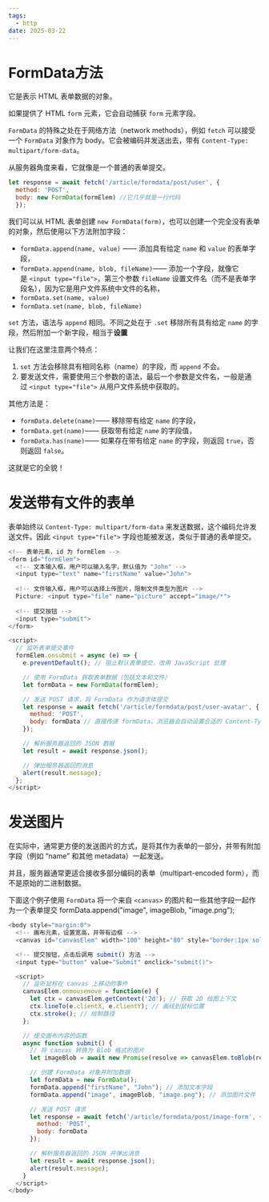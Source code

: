 ```yaml
---
tags:
  - http
date: 2025-03-22
---
```

# FormData方法

它是表示 HTML 表单数据的对象。

如果提供了 HTML `form` 元素，它会自动捕获 `form` 元素字段。

`FormData` 的特殊之处在于网络方法（network methods），例如 `fetch` 可以接受一个 `FormData` 对象作为 body。它会被编码并发送出去，带有 `Content-Type: multipart/form-data`。

从服务器角度来看，它就像是一个普通的表单提交。

```js
let response = await fetch('/article/formdata/post/user', { 
  method: 'POST', 
  body: new FormData(formElem) //它几乎就是一行代码
  });
```

我们可以从 HTML 表单创建 `new FormData(form)`，也可以创建一个完全没有表单的对象，然后使用以下方法附加字段：

- `formData.append(name, value)` —— 添加具有给定 `name` 和 `value` 的表单字段，
- `formData.append(name, blob, fileName)`—— 添加一个字段，就像它是 `<input type="file">`，第三个参数 `fileName` 设置文件名（而不是表单字段名），因为它是用户文件系统中文件的名称，
- `formData.set(name, value)`
- `formData.set(name, blob, fileName)`

`set` 方法，语法与 `append` 相同。不同之处在于 `.set` 移除所有具有给定 `name` 的字段，然后附加一个新字段，相当于**设置**

让我们在这里注意两个特点：

1. `set` 方法会移除具有相同名称（name）的字段，而 `append` 不会。
2. 要发送文件，需要使用三个参数的语法，最后一个参数是文件名，一般是通过 `<input type="file">` 从用户文件系统中获取的。

其他方法是：

- `formData.delete(name)`—— 移除带有给定 `name` 的字段，
- `formData.get(name)`—— 获取带有给定 `name` 的字段值，
- `formData.has(name)`—— 如果存在带有给定 `name` 的字段，则返回 `true`，否则返回 `false`。

这就是它的全貌！


# 发送带有文件的表单

表单始终以 `Content-Type: multipart/form-data` 来发送数据，这个编码允许发送文件。因此 `<input type="file">` 字段也能被发送，类似于普通的表单提交。

```js
<!-- 表单元素，id 为 formElem -->
<form id="formElem">
  <!-- 文本输入框，用户可以输入名字，默认值为 "John" -->
  <input type="text" name="firstName" value="John">
  
  <!-- 文件输入框，用户可以选择上传图片，限制文件类型为图片 -->
  Picture: <input type="file" name="picture" accept="image/*">
  
  <!-- 提交按钮 -->
  <input type="submit">
</form>

<script>
  // 监听表单提交事件
  formElem.onsubmit = async (e) => {
    e.preventDefault(); // 阻止默认表单提交，改用 JavaScript 处理

    // 使用 FormData 获取表单数据（包括文本和文件）
    let formData = new FormData(formElem);

    // 发送 POST 请求，将 FormData 作为请求体提交
    let response = await fetch('/article/formdata/post/user-avatar', {
      method: 'POST',
      body: formData // 直接传递 formData，浏览器会自动设置合适的 Content-Type
    });

    // 解析服务器返回的 JSON 数据
    let result = await response.json();

    // 弹出服务器返回的消息
    alert(result.message);
  };
</script>

```

# 发送图片

在实际中，通常更方便的发送图片的方式，是将其作为表单的一部分，并带有附加字段（例如 “name” 和其他 metadata）一起发送。

并且，服务器通常更适合接收多部分编码的表单（multipart-encoded form），而不是原始的二进制数据。

下面这个例子使用 `FormData` 将一个来自 `<canvas>` 的图片和一些其他字段一起作为一个表单提交
formData.append("image", imageBlob, "image.png");

```js
<body style="margin:0">
  <!-- 画布元素，设置宽高，并带有边框 -->
  <canvas id="canvasElem" width="100" height="80" style="border:1px solid"></canvas>

  <!-- 提交按钮，点击后调用 submit() 方法 -->
  <input type="button" value="Submit" onclick="submit()">

  <script>
    // 监听鼠标在 canvas 上移动的事件
    canvasElem.onmousemove = function(e) {
      let ctx = canvasElem.getContext('2d'); // 获取 2D 绘图上下文
      ctx.lineTo(e.clientX, e.clientY); // 画线到鼠标位置
      ctx.stroke(); // 绘制路径
    };

    // 提交画布内容的函数
    async function submit() {
      // 将 canvas 转换为 Blob 格式的图片
      let imageBlob = await new Promise(resolve => canvasElem.toBlob(resolve, 'image/png'));

      // 创建 FormData 对象并附加数据
      let formData = new FormData();
      formData.append("firstName", "John"); // 添加文本字段
      formData.append("image", imageBlob, "image.png"); // 添加图片文件

      // 发送 POST 请求
      let response = await fetch('/article/formdata/post/image-form', {
        method: 'POST',
        body: formData
      });

      // 解析服务器返回的 JSON 并弹出消息
      let result = await response.json();
      alert(result.message);
    }
  </script>
</body>
```